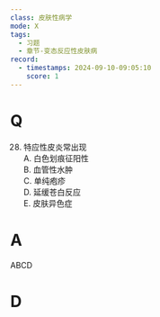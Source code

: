 ```yaml
---
class: 皮肤性病学
mode: X
tags:
  - 习题
  - 章节-变态反应性皮肤病
record:
  - timestamps: 2024-09-10-09:05:10
    score: 1
---
```


# Q
28. 特应性皮炎常出现  
A. 白色划痕征阳性  
B. 血管性水肿  
C. 单纯疱疹  
D. 延缓苍白反应  
E. 皮肤异色症  
# A
ABCD
# D
